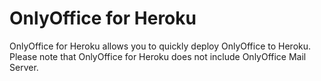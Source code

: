 # OnlyOffice for Heroku
OnlyOffice for Heroku allows you to quickly deploy OnlyOffice to Heroku. Please note that OnlyOffice for Heroku does not include OnlyOffice Mail Server.